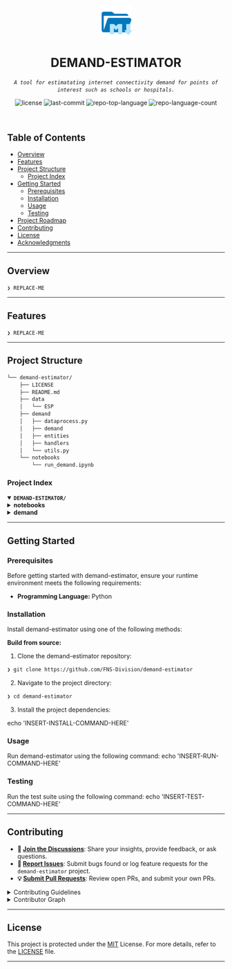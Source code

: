 <p align="center">
    <img src="https://raw.githubusercontent.com/PKief/vscode-material-icon-theme/ec559a9f6bfd399b82bb44393651661b08aaf7ba/icons/folder-markdown-open.svg" align="center" width="15%">
</p>
<p align="center"><h1 align="center">DEMAND-ESTIMATOR</h1></p>
<p align="center">
	<em><code>A tool for estimatating internet connectivity demand for points of interest such as schools or hospitals.</code></em>
</p>
<p align="center">
	<img src="https://img.shields.io/github/license/FNS-Division/demand-estimator?style=default&logo=opensourceinitiative&logoColor=white&color=0080ff" alt="license">
	<img src="https://img.shields.io/github/last-commit/FNS-Division/demand-estimator?style=default&logo=git&logoColor=white&color=0080ff" alt="last-commit">
	<img src="https://img.shields.io/github/languages/top/FNS-Division/demand-estimator?style=default&color=0080ff" alt="repo-top-language">
	<img src="https://img.shields.io/github/languages/count/FNS-Division/demand-estimator?style=default&color=0080ff" alt="repo-language-count">
</p>
<p align="center"><!-- default option, no dependency badges. -->
</p>
<p align="center">
	<!-- default option, no dependency badges. -->
</p>
<br>

##  Table of Contents

- [ Overview](#-overview)
- [ Features](#-features)
- [ Project Structure](#-project-structure)
  - [ Project Index](#-project-index)
- [ Getting Started](#-getting-started)
  - [ Prerequisites](#-prerequisites)
  - [ Installation](#-installation)
  - [ Usage](#-usage)
  - [ Testing](#-testing)
- [ Project Roadmap](#-project-roadmap)
- [ Contributing](#-contributing)
- [ License](#-license)
- [ Acknowledgments](#-acknowledgments)

---

##  Overview

<code>❯ REPLACE-ME</code>

---

##  Features

<code>❯ REPLACE-ME</code>

---

##  Project Structure

```sh
└── demand-estimator/
    ├── LICENSE
    ├── README.md
    ├── data
    │   └── ESP
    ├── demand
    │   ├── dataprocess.py
    │   ├── demand
    │   ├── entities
    │   ├── handlers
    │   └── utils.py
    └── notebooks
        └── run_demand.ipynb
```


###  Project Index
<details open>
	<summary><b><code>DEMAND-ESTIMATOR/</code></b></summary>
	<details> <!-- notebooks Submodule -->
		<summary><b>notebooks</b></summary>
		<blockquote>
			<table>
			<tr>
				<td><b><a href='https://github.com/FNS-Division/demand-estimator/blob/master/notebooks/run_demand.ipynb'>run_demand.ipynb</a></b></td>
				<td><code>❯ REPLACE-ME</code></td>
			</tr>
			</table>
		</blockquote>
	</details>
	<details> <!-- demand Submodule -->
		<summary><b>demand</b></summary>
		<blockquote>
			<table>
			<tr>
				<td><b><a href='https://github.com/FNS-Division/demand-estimator/blob/master/demand/utils.py'>utils.py</a></b></td>
				<td><code>❯ REPLACE-ME</code></td>
			</tr>
			<tr>
				<td><b><a href='https://github.com/FNS-Division/demand-estimator/blob/master/demand/dataprocess.py'>dataprocess.py</a></b></td>
				<td><code>❯ REPLACE-ME</code></td>
			</tr>
			</table>
			<details>
				<summary><b>handlers</b></summary>
				<blockquote>
					<table>
					<tr>
						<td><b><a href='https://github.com/FNS-Division/demand-estimator/blob/master/demand/handlers/populationdatahandler.py'>populationdatahandler.py</a></b></td>
						<td><code>❯ REPLACE-ME</code></td>
					</tr>
					</table>
				</blockquote>
			</details>
			<details>
				<summary><b>entities</b></summary>
				<blockquote>
					<table>
					<tr>
						<td><b><a href='https://github.com/FNS-Division/demand-estimator/blob/master/demand/entities/pointofinterest.py'>pointofinterest.py</a></b></td>
						<td><code>❯ REPLACE-ME</code></td>
					</tr>
					<tr>
						<td><b><a href='https://github.com/FNS-Division/demand-estimator/blob/master/demand/entities/entity.py'>entity.py</a></b></td>
						<td><code>❯ REPLACE-ME</code></td>
					</tr>
					</table>
				</blockquote>
			</details>
			<details>
				<summary><b>demand</b></summary>
				<blockquote>
					<table>
					<tr>
						<td><b><a href='https://github.com/FNS-Division/demand-estimator/blob/master/demand/demand/demand.py'>demand.py</a></b></td>
						<td><code>❯ REPLACE-ME</code></td>
					</tr>
					</table>
				</blockquote>
			</details>
		</blockquote>
	</details>
</details>

---
##  Getting Started

###  Prerequisites

Before getting started with demand-estimator, ensure your runtime environment meets the following requirements:

- **Programming Language:** Python


###  Installation

Install demand-estimator using one of the following methods:

**Build from source:**

1. Clone the demand-estimator repository:
```sh
❯ git clone https://github.com/FNS-Division/demand-estimator
```

2. Navigate to the project directory:
```sh
❯ cd demand-estimator
```

3. Install the project dependencies:

echo 'INSERT-INSTALL-COMMAND-HERE'



###  Usage
Run demand-estimator using the following command:
echo 'INSERT-RUN-COMMAND-HERE'

###  Testing
Run the test suite using the following command:
echo 'INSERT-TEST-COMMAND-HERE'


---

##  Contributing

- **💬 [Join the Discussions](https://github.com/FNS-Division/demand-estimator/discussions)**: Share your insights, provide feedback, or ask questions.
- **🐛 [Report Issues](https://github.com/FNS-Division/demand-estimator/issues)**: Submit bugs found or log feature requests for the `demand-estimator` project.
- **💡 [Submit Pull Requests](https://github.com/FNS-Division/demand-estimator/blob/main/CONTRIBUTING.md)**: Review open PRs, and submit your own PRs.

<details closed>
<summary>Contributing Guidelines</summary>

1. **Fork the Repository**: Start by forking the project repository to your github account.
2. **Clone Locally**: Clone the forked repository to your local machine using a git client.
   ```sh
   git clone https://github.com/FNS-Division/demand-estimator
   ```
3. **Create a New Branch**: Always work on a new branch, giving it a descriptive name.
   ```sh
   git checkout -b new-feature-x
   ```
4. **Make Your Changes**: Develop and test your changes locally.
5. **Commit Your Changes**: Commit with a clear message describing your updates.
   ```sh
   git commit -m 'Implemented new feature x.'
   ```
6. **Push to github**: Push the changes to your forked repository.
   ```sh
   git push origin new-feature-x
   ```
7. **Submit a Pull Request**: Create a PR against the original project repository. Clearly describe the changes and their motivations.
8. **Review**: Once your PR is reviewed and approved, it will be merged into the main branch. Congratulations on your contribution!
</details>

<details closed>
<summary>Contributor Graph</summary>
<br>
<p align="left">
   <a href="https://github.com{/FNS-Division/demand-estimator/}graphs/contributors">
      <img src="https://contrib.rocks/image?repo=FNS-Division/demand-estimator">
   </a>
</p>
</details>

---

##  License

This project is protected under the [MIT](LICENSE) License. For more details, refer to the [LICENSE](LICENSE) file.

---
